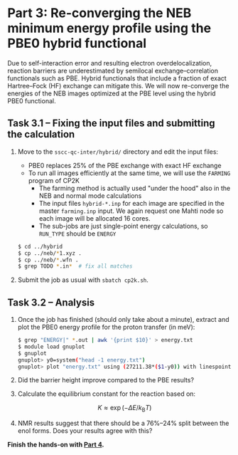 # Part 3: Re-converging the NEB minimum energy profile using the PBE0 hybrid functional

Due to self-interaction error and resulting electron overdelocalization, reaction
barriers are underestimated by semilocal exchange–correlation functionals such as
PBE. Hybrid functionals that include a fraction of exact Hartree–Fock (HF) exchange
can mitigate this. We will now re-converge the energies of the NEB images optimized
at the PBE level using the hybrid PBE0 functional.

## Task 3.1 – Fixing the input files and submitting the calculation

1. Move to the `sscc-qc-inter/hybrid/` directory and edit the input files:
   * PBE0 replaces 25% of the PBE exchange with exact HF exchange
   * To run all images efficiently at the same time, we will use the `FARMING`
     program of CP2K
      * The farming method is actually used "under the hood" also in the NEB and
        normal mode calculations
      * The input files `hybrid-*.inp` for each image are specified in the master
        `farming.inp` input. We again request one Mahti node so each image will be
        allocated 16 cores.
      * The sub-jobs are just single-point energy calculations, so `RUN_TYPE` should
        be `ENERGY`

   ```bash
   $ cd ../hybrid
   $ cp ../neb/*1.xyz .
   $ cp ../neb/*.wfn .
   $ grep TODO *.in*  # fix all matches
   ```

2. Submit the job as usual with `sbatch cp2k.sh`.

## Task 3.2 – Analysis

1. Once the job has finished (should only take about a minute), extract and plot
   the PBE0 energy profile for the proton transfer (in meV):

   ```bash
   $ grep "ENERGY|" *.out | awk '{print $10}' > energy.txt
   $ module load gnuplot
   $ gnuplot
   gnuplot> y0=system("head -1 energy.txt")
   gnuplot> plot "energy.txt" using (27211.38*($1-y0)) with linespoints
   ```

2. Did the barrier height improve compared to the PBE results?
3. Calculate the equilibrium constant for the reaction based on:
   
   $$K\approx\exp(-\Delta E/k_\mathrm{B}T)$$

4. NMR results suggest that there should be a 76%–24% split between the enol
   forms. Does your results agree with this?

**Finish the hands-on with [Part 4](../aimd/README.md).**
